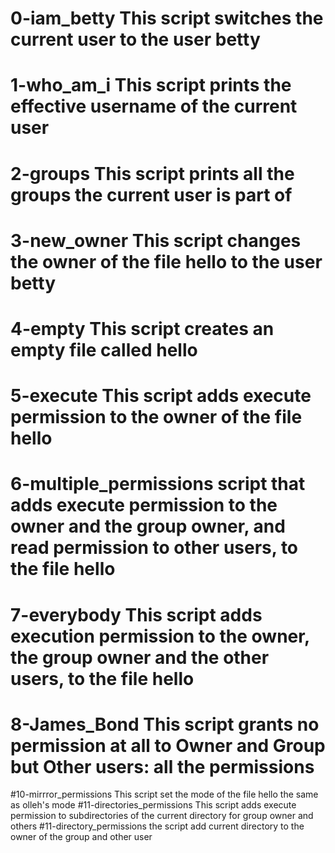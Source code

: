 # 0-iam_betty This script switches the current user to the user betty
# 1-who_am_i This script prints the effective username of the current user
# 2-groups This script prints all the groups the current user is part of
# 3-new_owner This script changes the owner of the file hello to the user betty
# 4-empty This script creates an empty file called hello
# 5-execute This script adds execute permission to the owner of the file hello 
# 6-multiple_permissions script that adds execute permission to the owner and the group owner, and read permission to other users, to the file hello
# 7-everybody This script adds execution permission to the owner, the group owner and the other users, to the file hello
# 8-James_Bond This script grants no permission at all to Owner and Group but Other users: all the permissions
#10-mirrror_permissions This script set the mode of the file hello the same as olleh's mode
#11-directories_permissions This script adds execute permission to subdirectories of the current directory for group owner and others
#11-directory_permissions the script add current directory to the owner of the group and other user
#
